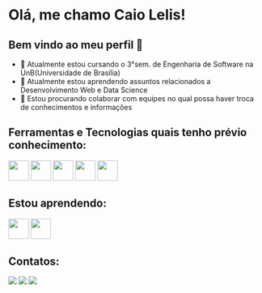 # Olá, me chamo Caio Lelis! 
## Bem vindo ao meu perfil 👋

- 🔭 Atualmente estou cursando o 3°sem. de Engenharia de Software na UnB(Universidade de Brasília)
- 🌱 Atualmente estou aprendendo assuntos relacionados a Desenvolvimento Web e Data Science
- 👯 Estou procurando colaborar com equipes no qual possa haver troca de conhecimentos e informações

## Ferramentas e Tecnologias quais tenho prévio conhecimento:


<img src="https://cdn.jsdelivr.net/gh/devicons/devicon/icons/python/python-original.svg" width="40" height="40"/>   <img src="https://cdn.jsdelivr.net/gh/devicons/devicon/icons/docker/docker-original-wordmark.svg" width="40" height="40"/>   <img src="https://cdn.jsdelivr.net/gh/devicons/devicon/icons/pandas/pandas-original-wordmark.svg" width="40" height="40"/>   <img src="https://cdn.jsdelivr.net/gh/devicons/devicon/icons/fastapi/fastapi-original-wordmark.svg" width="40" height="40"/>   <img src="https://cdn.jsdelivr.net/gh/devicons/devicon/icons/jupyter/jupyter-original-wordmark.svg" width="40" height="40"/>


## Estou aprendendo:


<img src="https://cdn.jsdelivr.net/gh/devicons/devicon/icons/java/java-original-wordmark.svg" width="40" height="40"/>   <img src="https://cdn.jsdelivr.net/gh/devicons/devicon/icons/django/django-plain-wordmark.svg" width="40" height="40"/>


## Contatos:


<div>
<a href="https://instagram.com/0caiolelis0" target="_blank"><img src="https://img.shields.io/badge/-Instagram-%23E4405F?style=for-the-badge&logo=instagram&logoColor=white" target="_blank"></a>   <a href = "caiolelis.dev@gmail.com"><img src="https://img.shields.io/badge/Gmail-D14836?style=for-the-badge&logo=gmail&logoColor=white" target="_blank"></a>   <a href="https://www.linkedin.com/in/caio-lelis-6733b11b2" target="_blank"><img src="https://img.shields.io/badge/-LinkedIn-%230077B5?style=for-the-badge&logo=linkedin&logoColor=white" target="_blank"></a>

